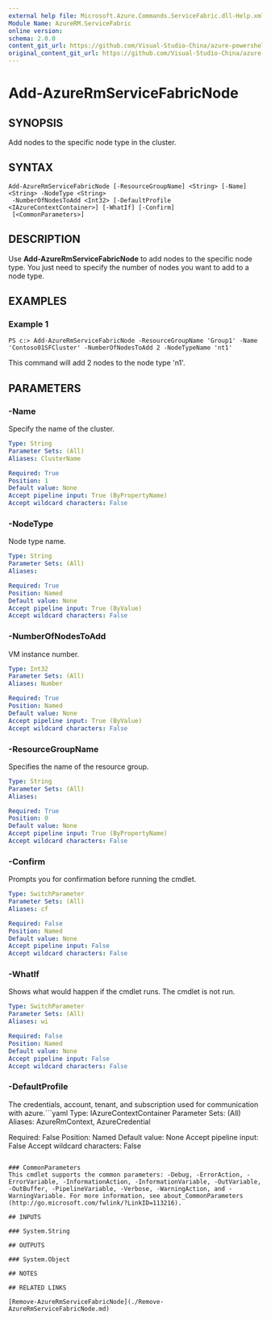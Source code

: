 ```yaml
---
external help file: Microsoft.Azure.Commands.ServiceFabric.dll-Help.xml
Module Name: AzureRM.ServiceFabric
online version:
schema: 2.0.0
content_git_url: https://github.com/Visual-Studio-China/azure-powershell/blob/preview/src/ResourceManager/ServiceFabric/Commands.ServiceFabric/help/Add-AzureRmServiceFabricNode.md
original_content_git_url: https://github.com/Visual-Studio-China/azure-powershell/blob/preview/src/ResourceManager/ServiceFabric/Commands.ServiceFabric/help/Add-AzureRmServiceFabricNode.md
---
```


# Add-AzureRmServiceFabricNode

## SYNOPSIS
Add nodes to the specific node type in the cluster.

## SYNTAX

```
Add-AzureRmServiceFabricNode [-ResourceGroupName] <String> [-Name] <String> -NodeType <String>
 -NumberOfNodesToAdd <Int32> [-DefaultProfile <IAzureContextContainer>] [-WhatIf] [-Confirm]
 [<CommonParameters>]
```

## DESCRIPTION
Use **Add-AzureRmServiceFabricNode** to add nodes to the specific node type. You just need to specify the number of nodes you want to add to a node type.

## EXAMPLES

### Example 1
```
PS c:> Add-AzureRmServiceFabricNode -ResourceGroupName 'Group1' -Name 'Contoso01SFCluster' -NumberOfNodesToAdd 2 -NodeTypeName 'nt1'
```

This command will add 2 nodes to the node type 'n1'.

## PARAMETERS

### -Name
Specify the name of the cluster.

```yaml
Type: String
Parameter Sets: (All)
Aliases: ClusterName

Required: True
Position: 1
Default value: None
Accept pipeline input: True (ByPropertyName)
Accept wildcard characters: False
```

### -NodeType
Node type name.

```yaml
Type: String
Parameter Sets: (All)
Aliases: 

Required: True
Position: Named
Default value: None
Accept pipeline input: True (ByValue)
Accept wildcard characters: False
```

### -NumberOfNodesToAdd
VM instance number.

```yaml
Type: Int32
Parameter Sets: (All)
Aliases: Number

Required: True
Position: Named
Default value: None
Accept pipeline input: True (ByValue)
Accept wildcard characters: False
```

### -ResourceGroupName
Specifies the name of the resource group.

```yaml
Type: String
Parameter Sets: (All)
Aliases: 

Required: True
Position: 0
Default value: None
Accept pipeline input: True (ByPropertyName)
Accept wildcard characters: False
```

### -Confirm
Prompts you for confirmation before running the cmdlet.

```yaml
Type: SwitchParameter
Parameter Sets: (All)
Aliases: cf

Required: False
Position: Named
Default value: None
Accept pipeline input: False
Accept wildcard characters: False
```

### -WhatIf
Shows what would happen if the cmdlet runs. The cmdlet is not run.

```yaml
Type: SwitchParameter
Parameter Sets: (All)
Aliases: wi

Required: False
Position: Named
Default value: None
Accept pipeline input: False
Accept wildcard characters: False
```

### -DefaultProfile
The credentials, account, tenant, and subscription used for communication with azure.```yaml
Type: IAzureContextContainer
Parameter Sets: (All)
Aliases: AzureRmContext, AzureCredential

Required: False
Position: Named
Default value: None
Accept pipeline input: False
Accept wildcard characters: False
```

### CommonParameters
This cmdlet supports the common parameters: -Debug, -ErrorAction, -ErrorVariable, -InformationAction, -InformationVariable, -OutVariable, -OutBuffer, -PipelineVariable, -Verbose, -WarningAction, and -WarningVariable. For more information, see about_CommonParameters (http://go.microsoft.com/fwlink/?LinkID=113216).

## INPUTS

### System.String

## OUTPUTS

### System.Object

## NOTES

## RELATED LINKS

[Remove-AzureRmServiceFabricNode](./Remove-AzureRmServiceFabricNode.md)
